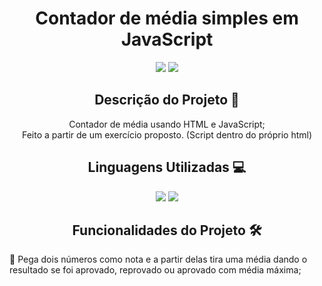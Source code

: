 <h1 align="center">Contador de média simples em JavaScript</h1>

<p align="center">
<img src="https://img.shields.io/badge/Status-Up-sucess"/>
<img src="https://img.shields.io/badge/Lan%C3%A7amento-Jan%202023-sucess">
</p>

<h2 align="center">Descrição do Projeto 🧾</h2>
<p align="center">Contador de média usando HTML e JavaScript;<br> Feito a partir de um exercício proposto. (Script dentro do próprio html)</p>

<h2 align="center">Linguagens Utilizadas 💻</h2>
<p align="center">
<img src="https://img.shields.io/badge/-HTML5-orange">
<img src="https://img.shields.io/badge/-JS-yellow">
</p>

<h2 align="center">Funcionalidades do Projeto 🛠️</h2>
📌 Pega dois números como nota e a partir delas tira uma média dando o resultado se foi aprovado, reprovado ou aprovado com média máxima; <br>
